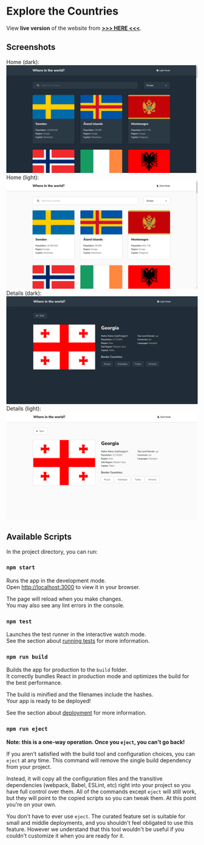 # Explore the Countries

View **live version** of the website from **[>>> HERE <<<](https://explore-countries.vercel.app/)**.

## Screenshots

Home (dark):
![Homepage (Dark)](https://github.com/Q4D4/explore-countries/blob/main/screenshots/Homepage%20(Dark).png)
Home (light):
![Homepage (Light)](https://github.com/Q4D4/explore-countries/blob/main/screenshots/Homepage%20(Light).png)
Details (dark):
![Detailpage (Dark)](https://github.com/Q4D4/explore-countries/blob/main/screenshots/Detailpage%20(Dark).png)
Details (light):
![Detailpage (Light)](https://github.com/Q4D4/explore-countries/blob/main/screenshots/Detailpage%20(Light).png)

## Available Scripts

In the project directory, you can run:

### `npm start`

Runs the app in the development mode.\
Open [http://localhost:3000](http://localhost:3000) to view it in your browser.

The page will reload when you make changes.\
You may also see any lint errors in the console.

### `npm test`

Launches the test runner in the interactive watch mode.\
See the section about [running tests](https://facebook.github.io/create-react-app/docs/running-tests) for more information.

### `npm run build`

Builds the app for production to the `build` folder.\
It correctly bundles React in production mode and optimizes the build for the best performance.

The build is minified and the filenames include the hashes.\
Your app is ready to be deployed!

See the section about [deployment](https://facebook.github.io/create-react-app/docs/deployment) for more information.

### `npm run eject`

**Note: this is a one-way operation. Once you `eject`, you can't go back!**

If you aren't satisfied with the build tool and configuration choices, you can `eject` at any time. This command will remove the single build dependency from your project.

Instead, it will copy all the configuration files and the transitive dependencies (webpack, Babel, ESLint, etc) right into your project so you have full control over them. All of the commands except `eject` will still work, but they will point to the copied scripts so you can tweak them. At this point you're on your own.

You don't have to ever use `eject`. The curated feature set is suitable for small and middle deployments, and you shouldn't feel obligated to use this feature. However we understand that this tool wouldn't be useful if you couldn't customize it when you are ready for it.
